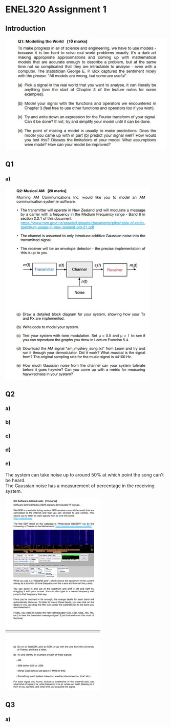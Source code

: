 <h1>
ENEL320 Assignment 1
</h1>

<h2>
Introduction
</h2>

![Q1](/images/Q1_image.JPG)

<h2>
Q1
</h2>
<h3>
a)
</h3>

![Q2](/images/Q2_image.JPG)

<h2>
Q2
</h2>
<h3>
a)
</h3>
<h3>
b)
</h3>
<h3>
c)
</h3>
<h3>
d)
</h3>
<h3>
e)
</h3>
<p>
The system can take noise up to around 50% at which point the song can't be heard.<br />
The Gaussian noise has a measurement of percentage in the receiving system.<br />
</p>

![Q3](/images/Q3_image.JPG)

<h2>
Q3
</h2>
<h3>
a)
</h3>
